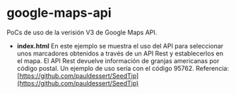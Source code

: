 # google-maps-api
PoCs de uso de la verisión V3 de Google Maps API.

* **index.html** En este ejemplo se muestra el uso del API para seleccionar unos marcadores obtenidos 
a través de un API Rest y establecerlos en el mapa. El API Rest devuelve información de granjas americanas por 
código postal. Un ejemplo de uso sería con el código 95762. 
Referencia: [https://github.com/pauldessert/SeedTip](https://github.com/pauldessert/SeedTip)
